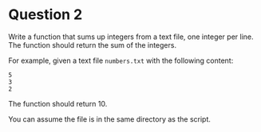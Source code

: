 # Question 2

Write a function that sums up integers from a text file, one integer per line. The function should return the sum of the integers.

For example, given a text file `numbers.txt` with the following content:

```
5
3
2
```

The function should return 10.

You can assume the file is in the same directory as the script.

